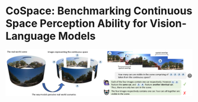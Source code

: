 # CoSpace: Benchmarking Continuous Space Perception Ability for Vision-Language Models

![](./figures/teaser.png)